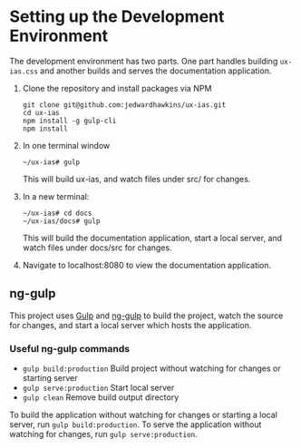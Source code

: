 # Setting up the Development Environment
The development environment has two parts. One part handles building `ux-ias.css` and another builds and serves the documentation application.

1. Clone the repository and install packages via NPM

       git clone git@github.com:jedwardhawkins/ux-ias.git
       cd ux-ias
       npm install -g gulp-cli
       npm install

2. In one terminal window

       ~/ux-ias# gulp
       
   This will build ux-ias, and watch files under src/ for changes.
   
3. In a new terminal:

       ~/ux-ias# cd docs
       ~/ux-ias/docs# gulp
       
   This will build the documentation application, start a local server, and watch files under docs/src for changes.

4. Navigate to localhost:8080 to view the documentation application.

## ng-gulp

This project uses [Gulp](https://gulpjs.com/) and 
[ng-gulp](https://github.com/jedwardhawkins/ng-gulp) to build the project, watch the source for changes, and start a local server which hosts the application.

### Useful ng-gulp commands
- `gulp build:production` Build project without watching for changes or starting server
- `gulp serve:production` Start local server
- `gulp clean` Remove build output directory

To build the application without watching for changes or starting a local server, run `gulp build:production`. To serve the application without watching for changes, run `gulp serve:production`.
